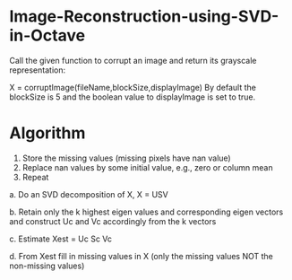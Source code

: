 # Image-Reconstruction-using-SVD-in-Octave

Call the given function to corrupt an image and return its grayscale representation:

X = corruptImage(fileName,blockSize,displayImage)
By default the blockSize is 5 and the boolean value to displayImage is set to true.

# Algorithm

1. Store the missing values (missing pixels have nan value)
2. Replace nan values by some initial value, e.g., zero or column mean 
3. Repeat 

a. Do an SVD decomposition of X, X = USV

b. Retain only the k highest eigen values and corresponding eigen vectors and construct Uc and Vc accordingly from the k vectors

c. Estimate Xest = Uc Sc Vc

d. From Xest fill in missing values in X (only the missing values NOT the non-missing values)
